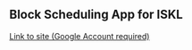 ## Block Scheduling App for ISKL

[Link to site (Google Account required)](http://block-scheduler.appspot.com)

